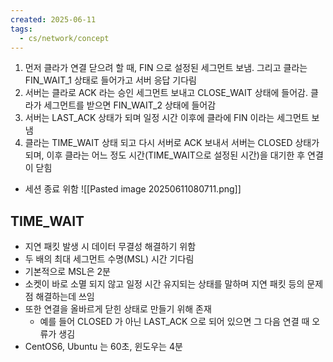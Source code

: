 ```yaml
---
created: 2025-06-11
tags:
  - cs/network/concept
---
```

1. 먼저 클라가 연결 닫으려 할 때, FIN 으로 설정된 세그먼트 보냄. 그리고 클라는 FIN_WAIT_1 상태로 들어가고 서버 응답 기다림
2. 서버는 클라로 ACK 라는 승인 세그먼트 보내고 CLOSE_WAIT 상태에 들어감. 클라가 세그먼트를 받으면 FIN_WAIT_2 상태에 들어감
3. 서버는 LAST_ACK 상태가 되며 일정 시간 이후에 클라에 FIN 이라는 세그먼트 보냄
4. 클라는 TIME_WAIT 상태 되고 다시 서버로 ACK 보내서 서버는 CLOSED 상태가 되며, 이후 클라는 어느 정도 시간(TIME_WAIT으로 설정된 시간)을 대기한 후 연결이 닫힘
- 세션 종료 위함
![[Pasted image 20250611080711.png]]
## TIME_WAIT
- 지연 패킷 발생 시 데이터 무결성 해결하기 위함
- 두 배의 최대 세그먼트 수명(MSL) 시간 기다림
- 기본적으로 MSL은 2분
- 소켓이 바로 소멸 되지 않고 일정 시간 유지되는 상태를 말하며 지연 패킷 등의 문제점 해결하는데 쓰임
- 또한 연결을 올바르게 닫힌 상태로 만들기 위해 존재
	- 예를 들어 CLOSED 가 아닌 LAST_ACK 으로 되어 있으면 그 다음 연결 때 오류가 생김
- CentOS6, Ubuntu 는 60초, 윈도우는 4분